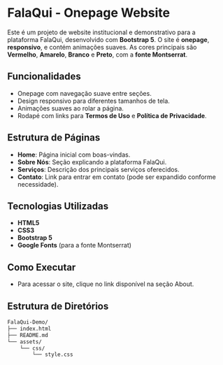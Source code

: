 # FalaQui - Onepage Website

Este é um projeto de website institucional e demonstrativo para a plataforma FalaQui, desenvolvido com **Bootstrap 5**. O site é **onepage**, **responsivo**, e contém animações suaves. As cores principais são **Vermelho**, **Amarelo**, **Branco** e **Preto**, com a **fonte Montserrat**.

## Funcionalidades

- Onepage com navegação suave entre seções.
- Design responsivo para diferentes tamanhos de tela.
- Animações suaves ao rolar a página.
- Rodapé com links para **Termos de Uso** e **Política de Privacidade**.

## Estrutura de Páginas

- **Home**: Página inicial com boas-vindas.
- **Sobre Nós**: Seção explicando a plataforma FalaQui.
- **Serviços**: Descrição dos principais serviços oferecidos.
- **Contato**: Link para entrar em contato (pode ser expandido conforme necessidade).

## Tecnologias Utilizadas

- **HTML5**
- **CSS3**
- **Bootstrap 5**
- **Google Fonts** (para a fonte Montserrat)

## Como Executar

- Para acessar o site, clique no link disponível na seção About.

## Estrutura de Diretórios

```bash
FalaQui-Demo/
├── index.html
├── README.md
└── assets/
    └── css/
        └── style.css
